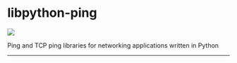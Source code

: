 # libpython-ping
![](https://travis-ci.org/gambardellawill/libpython-ping.svg?branch=practice)

Ping and TCP ping libraries for networking applications written in Python

---
